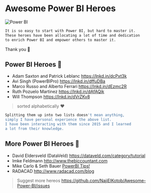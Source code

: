 # Awesome Power BI Heroes

![Power BI](https://github.com/NajiElKotob/Awesome-Power-BI/blob/master/Images/power-bi-logo.png)
```sh
It is so easy to start with Power BI, but hard to master it. 
These heroes have been allocating a lot of time and dedication 
to enrich Power BI and empower others to master it.
```
Thank you :yellow_heart:

## Power BI Heroes :star2:
* Adam Saxton and Patrick Leblanc https://lnkd.in/dcPxt3k
* Avi Singh (PowerBIPro) https://lnkd.in/dffuDBa
* Marco Russo and Alberto Ferrari https://lnkd.in/dEzmc2R 
* Ruth Pozuelo Martinez https://lnkd.in/dAfAQik
* Will Thompson https://lnkd.in/dVrZKv8

> sorted alphabetically :heart:

```sh
Splitting them up into two lists doesn't mean anything, 
simply I have personal experience the above list. 
I have been interacting with them since 2015 and I learned 
a lot from their knowledge.
```
## More Power BI Heroes :star2:
* David Eldersveld (DataVeld) https://dataveld.com/category/tutorial
* Imke Feldmann http://www.thebiccountant.com
* Mike Carlo & Seth Bauer [PowerBI Tips!](http://www.powerbi.tips)
* RADACAD http://www.radacad.com/blog

> Suggest more hereos https://github.com/NajiElKotob/Awesome-Power-BI/issues
